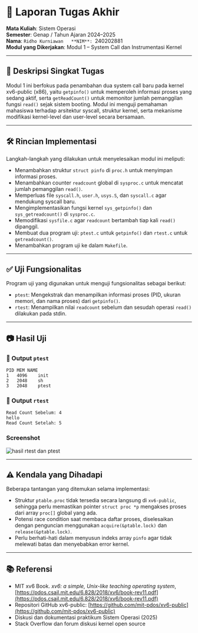 
# 📝 Laporan Tugas Akhir

**Mata Kuliah**: Sistem Operasi  
**Semester**: Genap / Tahun Ajaran 2024–2025  
**Nama**: `Ridho Kurniawan  
**NIM**: `240202881  
**Modul yang Dikerjakan**: Modul 1 – System Call dan Instrumentasi Kernel

---

## 📌 Deskripsi Singkat Tugas

Modul 1 ini berfokus pada penambahan dua system call baru pada kernel xv6-public (x86), yaitu `getpinfo()` untuk memperoleh informasi proses yang sedang aktif, serta `getReadCount()` untuk memonitor jumlah pemanggilan fungsi `read()` sejak sistem booting. Modul ini menguji pemahaman mahasiswa terhadap arsitektur syscall, struktur kernel, serta mekanisme modifikasi kernel-level dan user-level secara bersamaan.

---

## 🛠️ Rincian Implementasi

Langkah-langkah yang dilakukan untuk menyelesaikan modul ini meliputi:

- Menambahkan struktur `struct pinfo` di `proc.h` untuk menyimpan informasi proses.
- Menambahkan counter `readcount` global di `sysproc.c` untuk mencatat jumlah pemanggilan `read()`.
- Memperluas file `syscall.h`, `user.h`, `usys.S`, dan `syscall.c` agar mendukung syscall baru.
- Mengimplementasikan fungsi kernel `sys_getpinfo()` dan `sys_getreadcount()` di `sysproc.c`.
- Memodifikasi `sysfile.c` agar `readcount` bertambah tiap kali `read()` dipanggil.
- Membuat dua program uji: `ptest.c` untuk `getpinfo()` dan `rtest.c` untuk `getreadcount()`.
- Menambahkan program uji ke dalam `Makefile`.

---

## ✅ Uji Fungsionalitas

Program uji yang digunakan untuk menguji fungsionalitas sebagai berikut:

- `ptest`: Mengekstrak dan menampilkan informasi proses (PID, ukuran memori, dan nama proses) dari `getpinfo()`.
- `rtest`: Menampilkan nilai `readcount` sebelum dan sesudah operasi `read()` dilakukan pada stdin.

---

## 📷 Hasil Uji

### 📍 Output `ptest`

```
PID	MEM	NAME
1	4096	init
2	2048	sh
3	2048	ptest
```

### 📍 Output `rtest`

```
Read Count Sebelum: 4
hello
Read Count Setelah: 5
```
### Screenshot
![hasil rtest dan ptest](./screnshot/modul.png)

---

## ⚠️ Kendala yang Dihadapi

Beberapa tantangan yang ditemukan selama implementasi:

- Struktur `ptable.proc` tidak tersedia secara langsung di `xv6-public`, sehingga perlu memastikan pointer `struct proc *p` mengakses proses dari array `proc[]` global yang ada.
- Potensi race condition saat membaca daftar proses, diselesaikan dengan penguncian menggunakan `acquire(&ptable.lock)` dan `release(&ptable.lock)`.
- Perlu berhati-hati dalam menyusun indeks array `pinfo` agar tidak melewati batas dan menyebabkan error kernel.

---

## 📚 Referensi

- MIT xv6 Book. *xv6: a simple, Unix-like teaching operating system*, [https://pdos.csail.mit.edu/6.828/2018/xv6/book-rev11.pdf](https://pdos.csail.mit.edu/6.828/2018/xv6/book-rev11.pdf)
- Repositori GitHub xv6-public: [https://github.com/mit-pdos/xv6-public](https://github.com/mit-pdos/xv6-public)
- Diskusi dan dokumentasi praktikum Sistem Operasi (2025)
- Stack Overflow dan forum diskusi kernel open source
